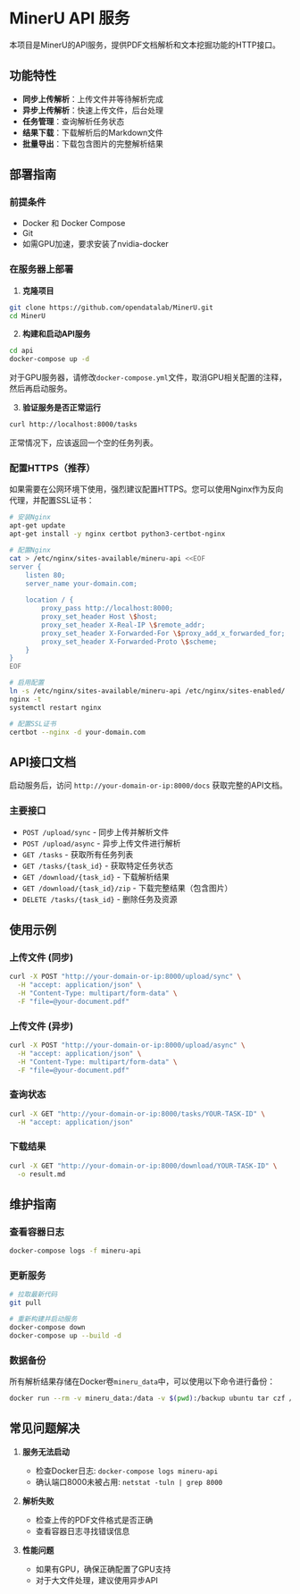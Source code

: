 # MinerU API 服务

本项目是MinerU的API服务，提供PDF文档解析和文本挖掘功能的HTTP接口。

## 功能特性

- **同步上传解析**：上传文件并等待解析完成
- **异步上传解析**：快速上传文件，后台处理
- **任务管理**：查询解析任务状态
- **结果下载**：下载解析后的Markdown文件
- **批量导出**：下载包含图片的完整解析结果

## 部署指南

### 前提条件

- Docker 和 Docker Compose
- Git
- 如需GPU加速，要求安装了nvidia-docker

### 在服务器上部署

1. **克隆项目**

```bash
git clone https://github.com/opendatalab/MinerU.git
cd MinerU
```

2. **构建和启动API服务**

```bash
cd api
docker-compose up -d
```

对于GPU服务器，请修改`docker-compose.yml`文件，取消GPU相关配置的注释，然后再启动服务。

3. **验证服务是否正常运行**

```bash
curl http://localhost:8000/tasks
```

正常情况下，应该返回一个空的任务列表。

### 配置HTTPS（推荐）

如果需要在公网环境下使用，强烈建议配置HTTPS。您可以使用Nginx作为反向代理，并配置SSL证书：

```bash
# 安装Nginx
apt-get update
apt-get install -y nginx certbot python3-certbot-nginx

# 配置Nginx
cat > /etc/nginx/sites-available/mineru-api <<EOF
server {
    listen 80;
    server_name your-domain.com;
    
    location / {
        proxy_pass http://localhost:8000;
        proxy_set_header Host \$host;
        proxy_set_header X-Real-IP \$remote_addr;
        proxy_set_header X-Forwarded-For \$proxy_add_x_forwarded_for;
        proxy_set_header X-Forwarded-Proto \$scheme;
    }
}
EOF

# 启用配置
ln -s /etc/nginx/sites-available/mineru-api /etc/nginx/sites-enabled/
nginx -t
systemctl restart nginx

# 配置SSL证书
certbot --nginx -d your-domain.com
```

## API接口文档

启动服务后，访问 `http://your-domain-or-ip:8000/docs` 获取完整的API文档。

### 主要接口

- `POST /upload/sync` - 同步上传并解析文件
- `POST /upload/async` - 异步上传文件进行解析
- `GET /tasks` - 获取所有任务列表
- `GET /tasks/{task_id}` - 获取特定任务状态
- `GET /download/{task_id}` - 下载解析结果
- `GET /download/{task_id}/zip` - 下载完整结果（包含图片）
- `DELETE /tasks/{task_id}` - 删除任务及资源

## 使用示例

### 上传文件 (同步)

```bash
curl -X POST "http://your-domain-or-ip:8000/upload/sync" \
  -H "accept: application/json" \
  -H "Content-Type: multipart/form-data" \
  -F "file=@your-document.pdf"
```

### 上传文件 (异步)

```bash
curl -X POST "http://your-domain-or-ip:8000/upload/async" \
  -H "accept: application/json" \
  -H "Content-Type: multipart/form-data" \
  -F "file=@your-document.pdf"
```

### 查询状态

```bash
curl -X GET "http://your-domain-or-ip:8000/tasks/YOUR-TASK-ID" \
  -H "accept: application/json"
```

### 下载结果

```bash
curl -X GET "http://your-domain-or-ip:8000/download/YOUR-TASK-ID" \
  -o result.md
```

## 维护指南

### 查看容器日志

```bash
docker-compose logs -f mineru-api
```

### 更新服务

```bash
# 拉取最新代码
git pull

# 重新构建并启动服务
docker-compose down
docker-compose up --build -d
```

### 数据备份

所有解析结果存储在Docker卷`mineru_data`中，可以使用以下命令进行备份：

```bash
docker run --rm -v mineru_data:/data -v $(pwd):/backup ubuntu tar czf /backup/mineru_data_backup.tar.gz /data
```

## 常见问题解决

1. **服务无法启动**
   - 检查Docker日志: `docker-compose logs mineru-api`
   - 确认端口8000未被占用: `netstat -tuln | grep 8000`

2. **解析失败**
   - 检查上传的PDF文件格式是否正确
   - 查看容器日志寻找错误信息

3. **性能问题**
   - 如果有GPU，确保正确配置了GPU支持
   - 对于大文件处理，建议使用异步API 
